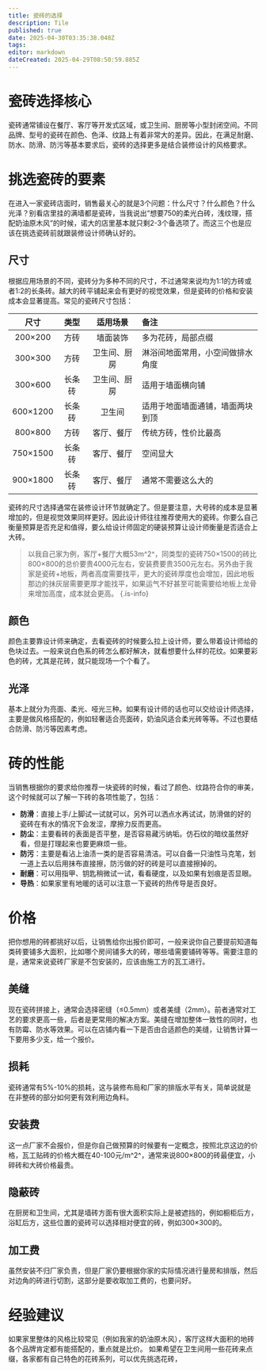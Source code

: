 ```yaml
---
title: 瓷砖的选择
description: Tile
published: true
date: 2025-04-30T03:35:38.048Z
tags: 
editor: markdown
dateCreated: 2025-04-29T08:50:59.885Z
---
```


# 瓷砖选择核心
瓷砖通常铺设在餐厅、客厅等开发式区域，或卫生间、厨房等小型封闭空间。不同品牌、型号的瓷砖在颜色、色泽、纹路上有着非常大的差异。因此，在满足耐磨、防水、防滑、防污等基本要求后，瓷砖的选择更多是结合装修设计的风格要求。

# 挑选瓷砖的要素
在进入一家瓷砖店面时，销售最关心的就是3个问题：什么尺寸？什么颜色？什么光泽？别看店里挂的满墙都是瓷砖，当我说出“想要750的柔光白砖，浅纹理，搭配奶油原木风”的时候，诺大的店里基本就只剩2-3个备选项了。而这三个也是应该在挑选瓷砖前就跟装修设计师确认好的。

## 尺寸
根据应用场景的不同，瓷砖分为多种不同的尺寸，不过通常来说均为1:1的方砖或者1:2的长条砖。越大的砖平铺起来会有更好的视觉效果，但是瓷砖的价格和安装成本会显著提高。常见的瓷砖尺寸包括：

|尺寸|类型|适用场景|备注|
|:----:|:----:|:----:|:----|
|200×200|方砖|墙面装饰|多为花砖，局部点缀|
|300×300|方砖|卫生间、厨房|淋浴间地面常用，小空间做排水角度|
|300×600|长条砖|卫生间、厨房|适用于墙面横向铺|
|600×1200|长条砖|卫生间|适用于地面墙面通铺，墙面两块到顶|
|800×800|方砖|客厅、餐厅|传统方砖，性价比最高|
|750×1500|长条砖|客厅、餐厅|空间显大|
|900×1800|长条砖|客厅、餐厅|通常不需要这么大的|

瓷砖的尺寸选择通常在装修设计环节就确定了。但是要注意，大号砖的成本是显著增加的，但是视觉效果同样更好。因此设计师往往推荐使用大的瓷砖。你要么自己衡量预算是否充足和值得，要么给设计师固定的硬装预算让设计师衡量是否适合上大砖。

> 以我自己家为例，客厅+餐厅大概53m^2^，同类型的瓷砖750×1500的砖比800×800的总价要贵4000元左右，安装费要贵3500元左右。另外由于我家是瓷砖+地板，两者高度需要找平，更大的瓷砖厚度也会增加，因此地板那边的抹灰层需要更厚才能找平，如果运气不好甚至可能需要给地板上龙骨来增加高度，成本就会更高。
{.is-info}

## 颜色
颜色主要靠设计师来确定，去看瓷砖的时候要么拉上设计师，要么带着设计师给的色块过去。一般来说白色系的砖怎么都好解决，就看想要什么样的花纹。如果要彩色的砖，尤其是花砖，就只能现场一个个看了。

## 光泽
基本上就分为亮面、柔光、哑光三种。如果有设计师的话也可以交给设计师选择，主要是做风格搭配的，例如轻奢适合亮面砖，奶油风适合柔光砖等等。不过也要结合防滑、防污等因素考虑。

# 砖的性能
当销售根据你的要求给你推荐一块瓷砖的时候，看过了颜色、纹路符合你的审美，这个时候就可以了解一下砖的各项性能了，包括：

- **防滑**：直接上手/上脚试一试就可以，另外可以洒点水再试试，防滑做的好的瓷砖在有水的情况下会发涩，摩擦力反而更高。
- **防尘**：主要看砖的表面是否平整，是否容易藏污纳垢。仿石纹的暗纹虽然好看，但是打理起来也要更麻烦一些。
- **防污**：主要是看沾上油渍一类的是否容易清洁。可以自备一只油性马克笔，划一道上去以后用抹布直接擦，防污做的好的砖是可以直接擦掉的。
- **耐磨**：可以用指甲、钥匙稍微试一试，看看硬度，以及如果有划痕是否显眼。
- **导热**：如果家里有地暖的话可以注意一下瓷砖的热传导是否良好。

# 价格
把你想用的砖都挑好以后，让销售给你出报价即可，一般来说你自己要提前知道每类砖要铺多大面积，比如哪个房间铺多大的砖，哪些墙需要铺砖等等。需要注意的是，通常来说瓷砖厂家是不包安装的，应该由施工方的瓦工进行。

## 美缝
现在瓷砖拼接上，通常会选择密缝（≤0.5mm）或者美缝（2mm）。前者通常对工艺的要求更高一些，后者是更常用的解决方案。美缝在增加整体一致性的同时，也有防霉、防水等效果。可以在店铺内看一下是否由合适颜色的美缝，让销售计算一下要用多少支，给一个报价。

## 损耗
瓷砖通常有5%-10%的损耗，这与装修布局和厂家的排版水平有关，简单说就是在非整砖的部分如何更有效利用边角料。

## 安装费
这一点厂家不会报价，但是你自己做预算的时候要有一定概念，按照北京这边的价格，瓦工贴砖的价格大概在40-100元/m^2^，通常来说800×800的砖最便宜，小碎砖和大砖价格最贵。

## 隐蔽砖
在厨房和卫生间，尤其是墙砖方面有很大面积实际上是被遮挡的，例如橱柜后方，浴缸后方，这些位置的瓷砖可以选择相对便宜的砖，例如300×300的。

## 加工费
虽然安装不归厂家负责，但是厂家仍要根据你家的实际情况进行量房和排版，然后对边角的砖进行切割，这部分是要收取加工费的，也要问好。

# 经验建议
如果家里整体的风格比较常见（例如我家的奶油原木风），客厅这样大面积的地砖各个品牌肯定都有能搭配的，重点就是比价。
如果希望在卫生间用一些花砖来点缀，各家都有自己特色的花砖系列，可以优先挑选花砖，